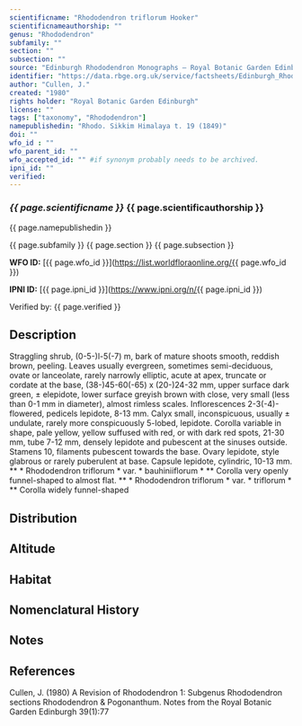 ```yaml
---
scientificname: "Rhododendron triflorum Hooker"
scientificnameauthorship: ""
genus: "Rhododendron"
subfamily: ""
section: ""
subsection: ""
source: "Edinburgh Rhododendron Monographs – Royal Botanic Garden Edinburgh"
identifier: "https://data.rbge.org.uk/service/factsheets/Edinburgh_Rhododendron_Monographs.xhtml"
author: "Cullen, J."
created: "1980"
rights holder: "Royal Botanic Garden Edinburgh"
license: ""
tags: ["taxonomy", "Rhododendron"]
namepublishedin: "Rhodo. Sikkim Himalaya t. 19 (1849)"
doi: ""
wfo_id : ""
wfo_parent_id: ""
wfo_accepted_id: "" #if synonym probably needs to be archived.                      
ipni_id: ""
verified:
---
```

### _{{ page.scientificname }}_ {{ page.scientificauthorship }}
 {{ page.namepublishedin }}

{{ page.subfamily }} {{ page.section }} {{ page.subsection }}

**WFO ID:** [{{ page.wfo_id }}](https://list.worldfloraonline.org/{{ page.wfo_id }})

**IPNI ID:** [{{ page.ipni_id }}](https://www.ipni.org/n/{{ page.ipni_id }})

Verified by: {{ page.verified }}



## Description
Straggling shrub, (0-5-)l-5(-7) m, bark of mature shoots smooth, reddish brown, peeling. Leaves usually evergreen, sometimes semi-deciduous, ovate or lanceolate, rarely narrowly elliptic, acute at apex, truncate or cordate at the base, (38-)45-60(-65) x (20-)24-32 mm, upper surface dark green, ± elepidote, lower surface greyish brown with close, very small (less than 0-1 mm in diameter), almost rimless scales. Inflorescences 2-3(-4)-flowered, pedicels lepidote, 8-13 mm. Calyx small, inconspicuous, usually ± undulate, rarely more conspicuously 5-lobed, lepidote. Corolla variable in shape, pale yellow, yellow suffused with red, or with dark red spots, 21-30 mm, tube 7-12 mm, densely lepidote and pubescent at the sinuses outside. Stamens 10, filaments pubescent towards the base. Ovary lepidote, style glabrous or rarely puberulent at base. Capsule lepidote, cylindric, 10-13 mm. ** * Rhododendron triflorum * var. * bauhiniiflorum * ** Corolla very openly funnel-shaped to almost flat. ** * Rhododendron triflorum * var. * triflorum * ** Corolla widely funnel-shaped

## Distribution


## Altitude


## Habitat


## Nomenclatural History

                       
## Notes


## References

Cullen, J. (1980) A Revision of Rhododendron 1: Subgenus Rhododendron sections Rhododendron & Pogonanthum. Notes from the Royal Botanic Garden Edinburgh 39(1):77
